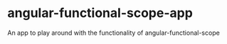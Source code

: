 # angular-functional-scope-app
An app to play around with the functionality of angular-functional-scope
